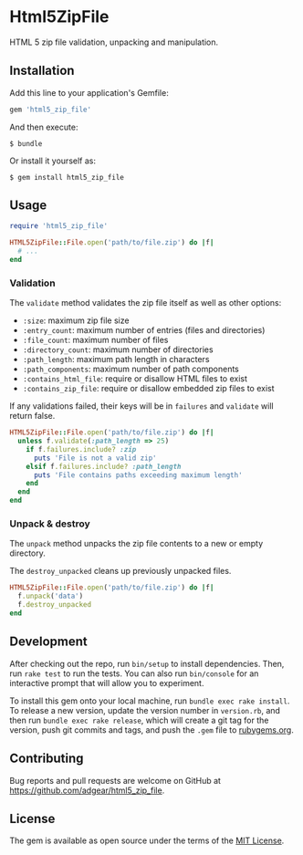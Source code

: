 # Html5ZipFile

HTML 5 zip file validation, unpacking and manipulation.

## Installation

Add this line to your application's Gemfile:

```ruby
gem 'html5_zip_file'
```

And then execute:

    $ bundle

Or install it yourself as:

    $ gem install html5_zip_file

## Usage

```ruby
require 'html5_zip_file'

HTML5ZipFile::File.open('path/to/file.zip') do |f|
  # ...
end
```

### Validation

The `validate` method validates the zip file itself as well as other options:

- `:size`: maximum zip file size
- `:entry_count`: maximum number of entries (files and directories)
- `:file_count`: maximum number of files
- `:directory_count`: maximum number of directories
- `:path_length`: maximum path length in characters
- `:path_components`: maximum number of path components
- `:contains_html_file`: require or disallow HTML files to exist
- `:contains_zip_file`: require or disallow embedded zip files to exist

If any validations failed, their keys will be in `failures` and `validate` will
return false.

```ruby
HTML5ZipFile::File.open('path/to/file.zip') do |f|
  unless f.validate(:path_length => 25)
    if f.failures.include? :zip
      puts 'File is not a valid zip'
    elsif f.failures.include? :path_length
      puts 'File contains paths exceeding maximum length'
    end
  end
end
```

### Unpack & destroy

The `unpack` method unpacks the zip file contents to a new or empty directory.

The `destroy_unpacked` cleans up previously unpacked files.

```ruby
HTML5ZipFile::File.open('path/to/file.zip') do |f|
  f.unpack('data')
  f.destroy_unpacked
end
```

## Development

After checking out the repo, run `bin/setup` to install dependencies. Then, run
`rake test` to run the tests. You can also run `bin/console` for an interactive
prompt that will allow you to experiment.

To install this gem onto your local machine, run `bundle exec rake install`. To
release a new version, update the version number in `version.rb`, and then run
`bundle exec rake release`, which will create a git tag for the version, push
git commits and tags, and push the `.gem` file to
[rubygems.org](https://rubygems.org).

## Contributing

Bug reports and pull requests are welcome on GitHub at
https://github.com/adgear/html5_zip_file.


## License

The gem is available as open source under the terms of the [MIT
License](http://opensource.org/licenses/MIT).
